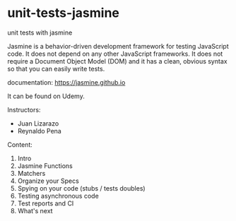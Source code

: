 # unit-tests-jasmine
unit tests with jasmine


Jasmine is a behavior-driven development framework for testing JavaScript code. It does not depend on any other JavaScript frameworks. It does not require a Document Object Model (DOM) and it has a clean, obvious syntax so that you can easily write tests.

documentation: https://jasmine.github.io

It can be found on Udemy.

Instructors:
- Juan Lizarazo
- Reynaldo Pena

Content:

1. Intro
2. Jasmine Functions
3. Matchers
4. Organize your Specs
5. Spying on your code (stubs / tests doubles)
6. Testing asynchronous code
7. Test reports and CI
8. What's next
